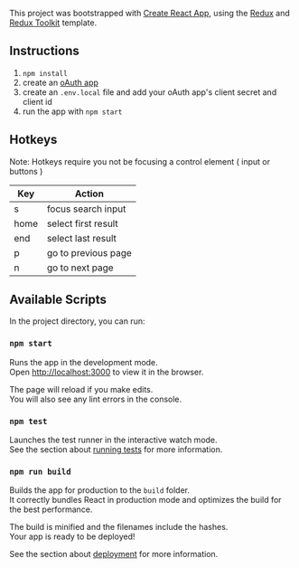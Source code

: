 This project was bootstrapped with [Create React App](https://github.com/facebook/create-react-app), using the [Redux](https://redux.js.org/) and [Redux Toolkit](https://redux-toolkit.js.org/) template.

## Instructions

1. `npm install`
2. create an [oAuth app](https://docs.github.com/en/developers/apps/creating-an-oauth-app)
2. create an `.env.local` file and add your oAuth app's client secret and client id
3. run the app with `npm start`

## Hotkeys

Note: Hotkeys require you not be focusing a control element ( input or buttons )

| Key       | Action              |
|-----------|---------------------|
| s         | focus search input  |
| home      | select first result |
| end       | select last result  |
| p         | go to previous page |
| n         | go to next page     |

## Available Scripts

In the project directory, you can run:

### `npm start`

Runs the app in the development mode.<br />
Open [http://localhost:3000](http://localhost:3000) to view it in the browser.

The page will reload if you make edits.<br />
You will also see any lint errors in the console.

### `npm test`

Launches the test runner in the interactive watch mode.<br />
See the section about [running tests](https://facebook.github.io/create-react-app/docs/running-tests) for more information.

### `npm run build`

Builds the app for production to the `build` folder.<br />
It correctly bundles React in production mode and optimizes the build for the best performance.

The build is minified and the filenames include the hashes.<br />
Your app is ready to be deployed!

See the section about [deployment](https://facebook.github.io/create-react-app/docs/deployment) for more information.
